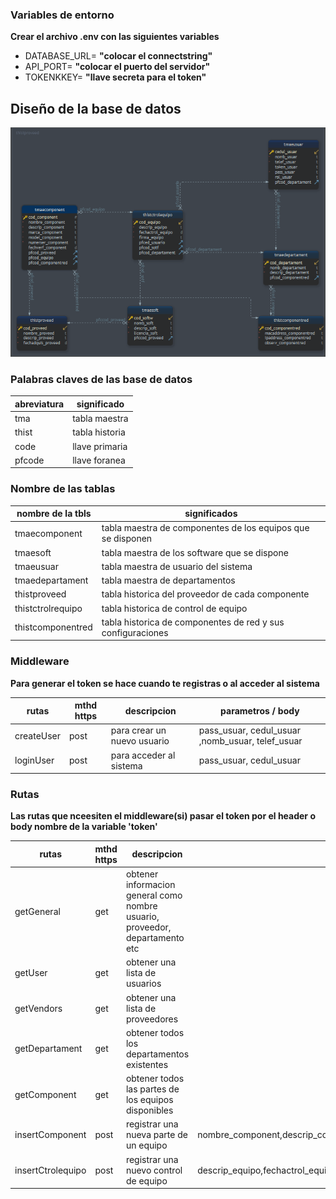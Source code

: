 ### Variables de entorno
**Crear el archivo .env con las siguientes variables**
- DATABASE_URL= **"colocar el connectstring"**
- API_PORT= **"colocar el puerto del servidor"**
- TOKENKKEY= **"llave secreta para el token"**


## Diseño de la base de datos
![alt text](./arquitectura/db.PNG)

### Palabras claves de las base de datos
|abreviatura | significado |
|------------|--------|
|tma|tabla maestra|
|thist|tabla historia|
|code |llave primaria|
|pfcode|llave foranea|

### Nombre de las tablas 
|nombre de la tbls|significados|
|-------------|----------------------------|
|tmaecomponent|tabla maestra de componentes de los equipos que se disponen|
|tmaesoft|tabla maestra de los software que se dispone|
|tmaeusuar|tabla maestra de usuario del sistema|
|tmaedepartament |tabla maestra de departamentos|
|thistproveed |tabla historica del proveedor de cada componente|
|thistctrolrequipo |tabla historica de control de equipo|
|thistcomponentred |tabla historica de componentes de red y sus configuraciones|

### Middleware
**Para generar el token se hace cuando te registras o al acceder al sistema**

|rutas          |mthd https|                 descripcion|     parametros / body      |
|---------------|----------|----------------------------|----------------------------|
|createUser     |post      | para crear un nuevo usuario| pass_usuar, cedul_usuar ,nomb_usuar, telef_usuar |
|loginUser      |post      | para acceder al sistema    | pass_usuar, cedul_usuar|


### Rutas
**Las rutas que nceesiten el middleware(si) pasar el token por el header o body nombre de la variable 'token'**

|rutas          |mthd https|                 descripcion|     parametros / body             | middleware       |
|---------------|----------|----------------------------|-----------------------------------|------------------|
|getGeneral     |get       | obtener informacion general como nombre usuario, proveedor, departamento etc|  |  |
|getUser        |get       | obtener una lista de usuarios                      |                           |  |
|getVendors     |get       | obtener una lista de proveedores|  |  |
|getDepartament |get       | obtener todos los departamentos existentes         |                           |  |
|getComponent   |get       | obtener todos las partes de los equipos disponibles|                           |  |
|insertComponent|post      | registrar una nueva parte de un equipo | nombre_component,descrip_component,marca_component,model_component,numerser_component| SI |
|insertCtrolequipo|post    | registrar una nuevo control de equipo | descrip_equipo,fechactrol_equipo,firma_equipo,pfced_usuario,pfcod_departament| SI |
